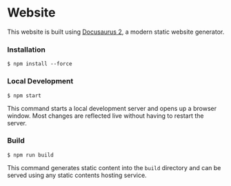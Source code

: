 # Website

This website is built using [Docusaurus 2](https://docusaurus.io/), a modern static website generator.

### Installation

```
$ npm install --force
```

### Local Development

```
$ npm start
```

This command starts a local development server and opens up a browser window. Most changes are reflected live without having to restart the server.

### Build

```
$ npm run build
```

This command generates static content into the `build` directory and can be served using any static contents hosting service.
